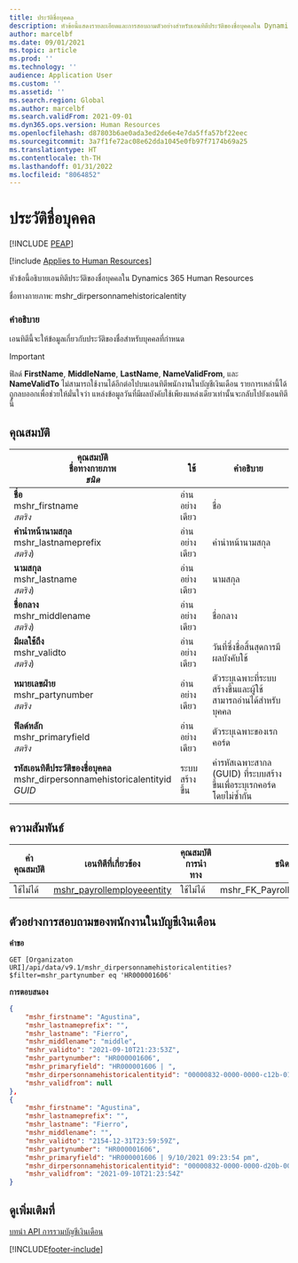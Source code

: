 ```yaml
---
title: ประวัติชื่อบุคคล
description: หัวข้อนี้แสดงรายละเอียดและการสอบถามตัวอย่างสำหรับเอนทิตีประวัติของชื่อบุคคลใน Dynamics 365 Human Resources
author: marcelbf
ms.date: 09/01/2021
ms.topic: article
ms.prod: ''
ms.technology: ''
audience: Application User
ms.custom: ''
ms.assetid: ''
ms.search.region: Global
ms.author: marcelbf
ms.search.validFrom: 2021-09-01
ms.dyn365.ops.version: Human Resources
ms.openlocfilehash: d87803b6ae0ada3ed2de6e4e7da5ffa57bf22eec
ms.sourcegitcommit: 3a7f1fe72ac08e62dda1045e0fb97f7174b69a25
ms.translationtype: HT
ms.contentlocale: th-TH
ms.lasthandoff: 01/31/2022
ms.locfileid: "8064852"
---
```

# <a name="person-name-history"></a>ประวัติชื่อบุคคล


[!INCLUDE [PEAP](../includes/peap-1.md)]

[!include [Applies to Human Resources](../includes/applies-to-hr.md)]

หัวข้อนี้อธิบายเอนทิตีประวัติของชื่อบุคคลใน Dynamics 365 Human Resources

ชื่อทางกายภาพ: mshr_dirpersonnamehistoricalentity

### <a name="description"></a>คำอธิบาย

เอนทิตีนี้จะให้ข้อมูลเกี่ยวกับประวัติของชื่อสำหรับบุคคลที่กำหนด

> [!IMPORTANT] 
> ฟิลด์ **FirstName**, **MiddleName**, **LastName**, **NameValidFrom**, และ **NameValidTo** ไม่สามารถใช้งานได้อีกต่อไปบนเอนทิตีพนักงานในบัญชีเงินเดือน รายการเหล่านี้ได้ถูกลบออกเพื่อช่วยให้มั่นใจว่า แหล่งข้อมูลวันที่มีผลบังคับใช้เพียงแหล่งเดียวเท่านั้นจะกลับไปยังเอนทิตีนี้

## <a name="properties"></a>คุณสมบัติ

| คุณสมบัติ</br>**ชื่อทางกายภาพ**</br>**_ชนิด_** | ใช้ | คำอธิบาย |
| --- | --- | --- |
| **ชื่อ**</br>mshr_firstname</br>*สตริง* | อ่านอย่างเดียว | ชื่อ |
| **คำนำหน้านามสกุล**</br>mshr_lastnameprefix</br>*สตริง*) | อ่านอย่างเดียว | คำนำหน้านามสกุล |
| **นามสกุล**</br>mshr_lastname</br>*สตริง*) | อ่านอย่างเดียว | นามสกุล |
| **ชื่อกลาง**</br>mshr_middlename</br>*สตริง*) | อ่านอย่างเดียว | ชื่อกลาง |
| **มีผลใช้ถึง**</br>mshr_validto</br>*สตริง*) | อ่านอย่างเดียว | วันที่ซึ่งชื่อสิ้นสุดการมีผลบังคับใช้ |
| **หมายเลขฝ่าย**</br>mshr_partynumber</br>*สตริง* | อ่านอย่างเดียว | ตัวระบุเฉพาะที่ระบบสร้างขึ้นและผู้ใช้สามารถอ่านได้สำหรับบุคคล |
| **ฟิลด์หลัก**</br>mshr_primaryfield</br>*สตริง* | อ่านอย่างเดียว | ตัวระบุเฉพาะของเรกคอร์ด |
| **รหัสเอนทิตีประวัติของชื่อบุคคล**</br>mshr_dirpersonnamehistoricalentityid</br>*GUID* | ระบบสร้างขึ้น | ค่ารหัสเฉพาะสากล (GUID) ที่ระบบสร้างขึ้นเพื่อระบุเรกคอร์ดโดยไม่ซ้ำกัน |

## <a name="relations"></a>ความสัมพันธ์

| ค่าคุณสมบัติ | เอนทิตีที่เกี่ยวข้อง | คุณสมบัติการนําทาง | ชนิดการรวบรวม |
| --- | --- | --- | --- |
| ใช้ไม่ได้ | [mshr_payrollemployeeentity](hr-admin-integration-payroll-api-payroll-employee.md) | ใช้ไม่ได้ | mshr_FK_PayrollEmployeeEntity_Name |

## <a name="example-query-for-payroll-employee"></a>ตัวอย่างการสอบถามของพนักงานในบัญชีเงินเดือน

**คำขอ**

```http
GET [Organizaton URI]/api/data/v9.1/mshr_dirpersonnamehistoricalentities?$filter=mshr_partynumber eq 'HR000001606'
```

**การตอบสนอง**

```json
{
    "mshr_firstname": "Agustina",
    "mshr_lastnameprefix": "",
    "mshr_lastname": "Fierro",
    "mshr_middlename": "middle",
    "mshr_validto": "2021-09-10T21:23:53Z",
    "mshr_partynumber": "HR000001606",
    "mshr_primaryfield": "HR000001606 | ",
    "mshr_dirpersonnamehistoricalentityid": "00000832-0000-0000-c12b-014105000000",
    "mshr_validfrom": null
},
{
    "mshr_firstname": "Agustina",
    "mshr_lastnameprefix": "",
    "mshr_lastname": "Fierro",
    "mshr_middlename": "",
    "mshr_validto": "2154-12-31T23:59:59Z",
    "mshr_partynumber": "HR000001606",
    "mshr_primaryfield": "HR000001606 | 9/10/2021 09:23:54 pm",
    "mshr_dirpersonnamehistoricalentityid": "00000832-0000-0000-d20b-000010000000",
    "mshr_validfrom": "2021-09-10T21:23:54Z"
}
```

## <a name="see-also"></a>ดูเพิ่มเติมที่

[บทนำ API การรวมบัญชีเงินเดือน](hr-admin-integration-payroll-api-introduction.md)

[!INCLUDE[footer-include](../includes/footer-banner.md)]
